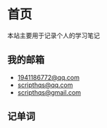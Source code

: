 # 首页

本站主要用于记录个人的学习笔记

## 我的邮箱

- <1941186772@qq.com>
- <scripthqs@qq.com>
- <scripthqs@gmail.com>

## 记单词

<StudyDaily/>

